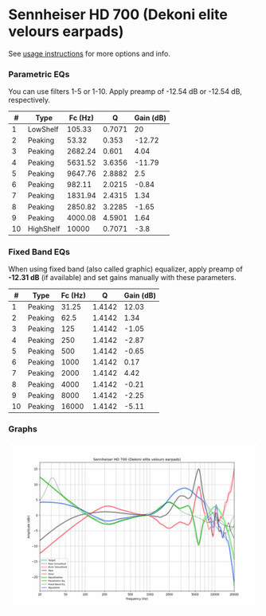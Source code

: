 # Sennheiser HD 700 (Dekoni elite velours earpads)
See [usage instructions](https://github.com/jaakkopasanen/AutoEq#usage) for more options and info.

### Parametric EQs
You can use filters 1-5 or 1-10. Apply preamp of -12.54 dB or -12.54 dB, respectively.

|   # | Type      |   Fc (Hz) |      Q |   Gain (dB) |
|-----|-----------|-----------|--------|-------------|
|   1 | LowShelf  |    105.33 | 0.7071 |       20    |
|   2 | Peaking   |     53.32 | 0.353  |      -12.72 |
|   3 | Peaking   |   2682.24 | 0.601  |        4.04 |
|   4 | Peaking   |   5631.52 | 3.6356 |      -11.79 |
|   5 | Peaking   |   9647.76 | 2.8882 |        2.5  |
|   6 | Peaking   |    982.11 | 2.0215 |       -0.84 |
|   7 | Peaking   |   1831.94 | 2.4315 |        1.34 |
|   8 | Peaking   |   2850.82 | 3.2285 |       -1.65 |
|   9 | Peaking   |   4000.08 | 4.5901 |        1.64 |
|  10 | HighShelf |  10000    | 0.7071 |       -3.8  |

### Fixed Band EQs
When using fixed band (also called graphic) equalizer, apply preamp of **-12.31 dB** (if available) and set gains manually with these parameters.

|   # | Type    |   Fc (Hz) |      Q |   Gain (dB) |
|-----|---------|-----------|--------|-------------|
|   1 | Peaking |     31.25 | 1.4142 |       12.03 |
|   2 | Peaking |     62.5  | 1.4142 |        1.34 |
|   3 | Peaking |    125    | 1.4142 |       -1.05 |
|   4 | Peaking |    250    | 1.4142 |       -2.87 |
|   5 | Peaking |    500    | 1.4142 |       -0.65 |
|   6 | Peaking |   1000    | 1.4142 |        0.17 |
|   7 | Peaking |   2000    | 1.4142 |        4.42 |
|   8 | Peaking |   4000    | 1.4142 |       -0.21 |
|   9 | Peaking |   8000    | 1.4142 |       -2.25 |
|  10 | Peaking |  16000    | 1.4142 |       -5.11 |

### Graphs
![](./Sennheiser%20HD%20700%20(Dekoni%20elite%20velours%20earpads).png)
